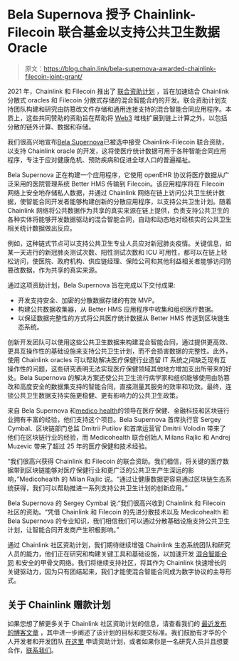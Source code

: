 # Bela Supernova 授予 Chainlink-Filecoin 联合基金以支持公共卫生数据 Oracle

> 原文：<https://blog.chain.link/bela-supernova-awarded-chainlink-filecoin-joint-grant/>

2021 年，Chainlink 和 Filecoin 推出了 [联合资助计划](https://blog.chain.link/announcing-the-chainlink-and-filecoin-joint-grant-program/) ，旨在加速结合 Chainlink 分散式 oracles 和 Filecoin 分散式存储的混合智能合约的开发。联合资助计划支持团队构建和研究由防篡改文件存储和通用连接支持的混合智能合同应用程序。本质上，这些共同赞助的资助旨在帮助将 [Web3](https://chain.link/education/web3) 堆栈扩展到链上计算之外，以包括分散的链外计算、数据和存储。

我们很高兴地宣布[Bela Supernova](http://www.bsn.si)已被选中接受 Chainlink-Filecoin 联合资助，以支持 Chainlink oracle 的开发，这将使医疗统计数据可用于各种智能合同应用程序，专注于应对健康危机、预防疾病和促进全球人口的普遍福祉。

Bela Supernova 正在构建一个应用程序，它使用 openEHR 协议将医疗数据从广泛采用的医院管理系统 Better HMS 传输到 Filecoin。该应用程序将在 Filecoin 网络上安全地存储私人数据，并通过 Chainlink 网络在链上访问公共卫生统计数据，使智能合同开发者能够构建创新的分散应用程序，以支持公共卫生计划。随着 Chainlink 网络将公共数据作为共享的真实来源在链上提供，负责支持公共卫生的各种实体将能够开发数据驱动的混合智能合同，自动和动态地对经核实的公共卫生相关统计数据做出反应。

例如，这种链式节点可以支持公共卫生专业人员应对新冠肺炎疫情。关键信息，如某一天进行的新冠肺炎测试次数、阳性测试次数和 ICU 可用性，都可以在链上轻松访问，使医院、政府机构、供应链经理、保险公司和其他利益相关者能够访问防篡改数据，作为共享的真实来源。

通过这项资助计划，Bela Supernova 旨在完成以下交付成果:

*   开发支持安全、加密的分散数据存储的有效 MVP。
*   构建公共数据收集器，从 Better HMS 应用程序中收集和组织医疗数据。
*   以保证数据完整性的方式将公共医疗统计数据从 Better HMS 传送到区块链生态系统。

创新开发团队可以使用这些公共卫生数据来构建混合智能合同，通过提供更高效、更具互操作性的基础设施来支持公共卫生计划，而不会损害数据的完整性。此外，使用 Chainlink oracles 可以帮助解决医疗保健行业遗留 IT 系统之间缺乏现有互操作性的问题，这些研究表明[](https://www.nature.com/articles/s41746-019-0211-0)无法实现医疗保健领域其他地方增加支出所带来的好处。Bela Supernova 的解决方案还使公共卫生流行病学家和组织能够使用由防篡改和高度安全的数据集支持的智能合同，直接测量其服务的效率和功效。最终，连锁公共卫生数据支持实施更稳健、更有影响力的公共卫生政策。

来自 Bela Supernova 和[medico health](https://medicohealth.io/)的领导在医疗保健、金融科技和区块链行业拥有丰富的经验，他们支持这个项目。Bela Supernova 首席执行官 Sergey Cymbal、区块链部门总监 Dmitrii Putilov 和首席运营官 Dmitrii Volodin 带来了他们在区块链行业的经验，而 Medicohealth 联合创始人 Milans Rajlic 和 Andrej Muzevic 带来了超过 25 年的医疗保健和技术经验。

“我们很高兴获得 Chainlink 和 Filecoin 的联合资助。我们相信，将关键的医疗数据带到区块链能够对医疗保健行业和更广泛的公共卫生产生深远的影响，”Medicohealth 的 Milan Rajlic 说。“通过让健康数据更容易通过区块链生态系统获得，我们可以帮助推进一系列支持公共卫生计划的创新应用。”

Bela Supernova 的 Sergey Cymbal 说:“我们很高兴收到 Chainlink 和 Filecoin 社区的资助。“凭借 Chainlink 和 Filecoin 的先进分散技术以及 Medicohealth 和 Bela Supernova 的专业知识，我们相信我们可以通过分散基础设施支持公共卫生计划，让智能合同开发商产生积极影响。”

通过 Chainlink 社区资助计划，我们期待继续增强 Chainlink 生态系统团队和研究人员的能力，他们正在研究和构建关键工具和基础设施，以加速开发 [混合智能合同](https://blog.chain.link/hybrid-smart-contracts-explained/) 和安全的甲骨文网络。我们将继续支持社区，将其作为 Chainlink 快速增长的关键驱动力，因为只有团结起来，我们才能使混合智能合同成为数字协议的主导形式。

## 关于 Chainlink 赠款计划

如果您想了解更多关于 Chainlink 社区资助计划的信息，请查看我们的 [最近发布的博客文章](https://blog.chain.link/introducing-the-chainlink-community-grant-program/) ，其中进一步阐述了该计划的目标和提交标准。我们鼓励有才华的个人开发者和开发团队 [在这里](https://chainlinkgrants.typeform.com/to/efEbsq) 申请资助计划，或者如果你是一名研究人员并且想要合作，[联系我们](/cdn-cgi/l/email-protection#bbc9dec8dedac9d8d3fbd8d3dad2d5d7d2d5d0d7dad9c895d8d4d6)。
